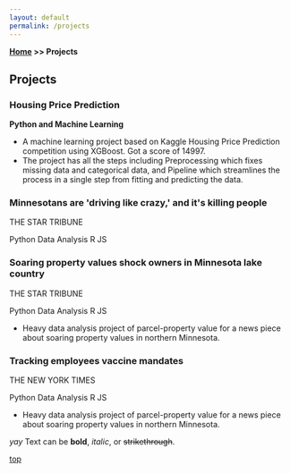 ```yaml
---
layout: default
permalink: /projects
---
```

**[Home](/) >> Projects**

## Projects

<div class="card">
  <h3>Housing Price Prediction</h3>
  <p><b>Python and Machine Learning</b></p>
  <ul>
    <li>A machine learning project based on Kaggle Housing Price Prediction competition using XGBoost. Got a score of 14997.</li>
    <li>The project has all the steps including Preprocessing which fixes missing data and categorical data, and Pipeline which streamlines the process in a single step from fitting and predicting the data.</li>
  </ul>
  <a href="https://vaibhavvikas.ml/housing-price-predictor/"><span class="card-link-spanner"></span></a>
</div>

<div class="card">
  <h3>Minnesotans are 'driving like crazy,' and it's killing people
</h3>
  <p>THE STAR TRIBUNE</p>
  <span class=rep>Python</span>
  <span class=rep>Data Analysis</span>
  <span class=rep>R</span>
  <span class=rep>JS</span>
  <a href="https://www.startribune.com/is-there-more-speeding-on-minnesota-roads/600204091/" target="_blank"><span class="card-link-spanner"></span></a>
</div>

<div class="card">
  <h3>Soaring property values shock owners in Minnesota lake country
</h3>
  <p>THE STAR TRIBUNE</p>
  <span class=rep>Python</span>
  <span class=rep>Data Analysis</span>
  <span class=rep>R</span>
  <span class=rep>JS</span>
  <ul>
    <li>Heavy data analysis project of parcel-property value for a news piece about soaring property values in northern Minnesota.</li>
  </ul>
  <a href="https://www.startribune.com/property-values-soaring-in-minnesota-lake-country/600196316/" target="_blank"><span class="card-link-spanner"></span></a>
</div>

<div class="card">
  <h3>Tracking employees vaccine mandates
</h3>
  <p>THE NEW YORK TIMES</p>
  <span class=rep>Python</span>
  <span class=rep>Data Analysis</span>
  <span class=rep>R</span>
  <span class=rep>JS</span>
  <ul>
    <li>Heavy data analysis project of parcel-property value for a news piece about soaring property values in northern Minnesota.</li>
  </ul>
  <a href="https://www.nytimes.com/interactive/2021/12/18/us/vaccine-mandate-states.html" target="_blank"><span class="card-link-spanner"></span></a>
</div>



_yay_
Text can be **bold**, _italic_, or ~~strikethrough~~.

[top](#top)